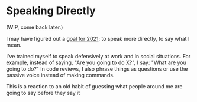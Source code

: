 # Speaking Directly

(WIP, come back later.)

I may have figured out a [goal for 2021](/zettel/goals):
to speak more directly, to say what I mean.

I've trained myself to speak defensively at work and
in social situations. For example, instead of saying,
"Are you going to do X?", I say: 
"What are you going to do?" In code reviews, I also 
phrase things as questions or use the passive voice
instead of making commands.


This is a reaction to an old 
habit of guessing what people around me are going to
say before they say it
